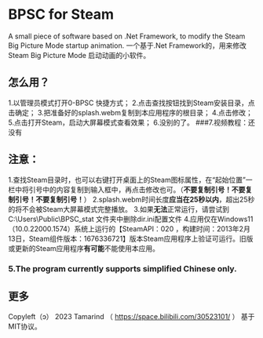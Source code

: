 # BPSC for Steam
A small piece of software based on .Net Framework, to modify the Steam Big Picture Mode startup animation.
一个基于.Net Framework的，用来修改Steam Big Picture Mode 启动动画的小软件。

## 怎么用？
1.以管理员模式打开0-BPSC 快捷方式；
2.点击查找按钮找到Steam安装目录，点击确定；
3.把准备好的splash.webm复制到本应用程序的根目录；
4.点击修改；
5.点击打开Steam，启动大屏幕模式查看效果；
6.没别的了。
###7.视频教程：还没有

## 注意：
1.查找Steam目录时，也可以右键打开桌面上的Steam图标属性，在“起始位置”一栏中将引号中的内容复制到输入框中，再点击修改也可。（**不要复制引号！不要复制引号！不要复制引号！**）
2.splash.webm时间长度**应当在25秒以内**，超出25秒的将不会被Steam大屏幕模式完整播放。
3.如果**无法**正常运行，请尝试到 C:\Users\Public\BPSC_stat 文件夹中删除dir.ini配置文件
4.应用仅在Windows11（10.0.22000.1574）系统上运行的【SteamAPI：020 ，构建时间：2013年2月13日，Steam组件版本：1676336721】版本Steam应用程序上验证可运行。旧版或更新的Steam应用程序**有可能**不能使用本应用。
### 5.The program currently supports simplified Chinese only.

## 更多
Copyleft（ɔ） 2023 Tamarind （ https://space.bilibili.com/30523101/ ）
基于MIT协议。
